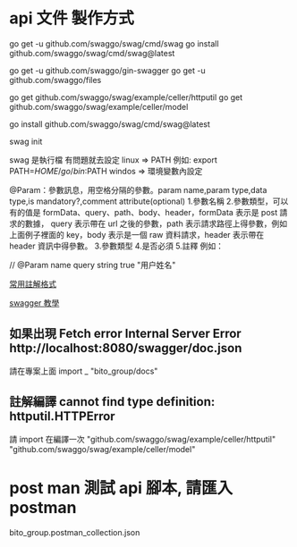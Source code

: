 # api 文件 製作方式

go get -u github.com/swaggo/swag/cmd/swag
go install github.com/swaggo/swag/cmd/swag@latest

go get -u github.com/swaggo/gin-swagger
go get -u github.com/swaggo/files

go get github.com/swaggo/swag/example/celler/httputil
go get github.com/swaggo/swag/example/celler/model

go install github.com/swaggo/swag/cmd/swag@latest

swag init

swag 是執行檔 有問題就去設定
linux => PATH 例如: export PATH=$HOME/go/bin:$PATH
windos => 環境變數內設定

@Param：參數訊息，用空格分隔的參數。param name,param type,data type,is mandatory?,comment attribute(optional) 1.參數名稱 2.參數類型，可以有的值是 formData、query、path、body、header，formData 表示是 post 請求的數據， query 表示帶在 url 之後的參數，path 表示請求路徑上得參數，例如上面例子裡面的 key，body 表示是一個 raw 資料請求，header 表示帶在 header 資訊中得參數。 3.參數類型 4.是否必須 5.註釋
例如：

// @Param name query string true "用户姓名"

[常用註解格式]("https://blog.csdn.net/qq_38371367/article/details/123005909")

[swagger 教學]("https://igouist.github.io/post/2021/05/newbie-4-swagger/")

## 如果出現 Fetch error Internal Server Error http://localhost:8080/swagger/doc.json

請在專案上面 import \_ "bito_group/docs"

## 註解編譯 cannot find type definition: httputil.HTTPError

請 import 在編譯一次
"github.com/swaggo/swag/example/celler/httputil"
"github.com/swaggo/swag/example/celler/model"

# post man 測試 api 腳本, 請匯入 postman

bito_group.postman_collection.json
